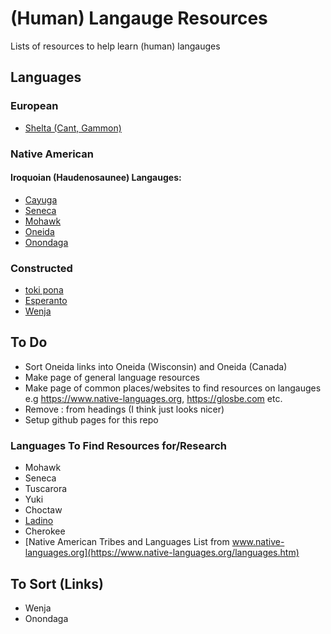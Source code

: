 # (Human) Langauge Resources
Lists of resources to help learn (human) langauges

## Languages
### European
- [Shelta (Cant, Gammon)](Shelta.md)
### Native American
#### Iroquoian (Haudenosaunee) Langauges:
- [Cayuga](Native-American/Iroquois/Cayuga.md)
- [Seneca](Native-American/Iroquois/Seneca.md)
- [Mohawk](Native-American/Iroquois/Mohawk.md)
- [Oneida](Native-American/Iroquois/Oneida.md)
- [Onondaga](Native-American/Iroquois/Onondaga.md)

### Constructed
- [toki pona](Constructed/toki-pona.md)
- [Esperanto](Constructed/Esperanto.md)
- [Wenja](Constructed/Wenja.md)

## To Do
- Sort Oneida links into Oneida (Wisconsin) and Oneida (Canada)
- Make page of general language resources
- Make page of common places/websites to find resources on langauges e.g https://www.native-languages.org, https://glosbe.com etc.
- Remove : from headings (I think just looks nicer)
- Setup github pages for this repo
### Languages To Find Resources for/Research
- Mohawk
- Seneca
- Tuscarora
- Yuki
- Choctaw
- [Ladino](https://ladino.szabgab.com/)
- Cherokee
- [Native American Tribes and Languages List from www.native-languages.org](https://www.native-languages.org/languages.htm)

## To Sort (Links)
- Wenja
- Onondaga
